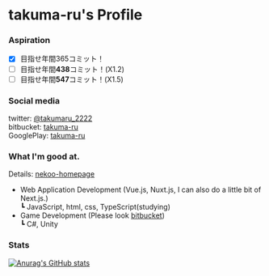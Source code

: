 # takuma-ru's Profile

### Aspiration
- [x] 目指せ年間365コミット！
- [ ] 目指せ年間**438**コミット！(X1.2)
- [ ] 目指せ年間**547**コミット！(X1.5)

### Social media
twitter: [@takumaru_2222](https://twitter.com/takumaru_2222)<br>
bitbucket: [takuma-ru](https://bitbucket.org/takuma-ru/)<br>
GooglePlay: [takuma-ru](https://play.google.com/store/apps/dev?id=7473198602481823619)

### What I'm good at.
Details: [nekoo-homepage](https://nekoo-homepage.vercel.app/)<br>
- Web Application Development (Vue.js, Nuxt.js, I can also do a little bit of Next.js.)<br>
  ┗ JavaScript, html, css, TypeScript(studying)<br>
- Game Development (Please look [bitbucket](https://bitbucket.org/takuma-ru/))<br>
  ┗ C#, Unity<br>

### Stats
[![Anurag's GitHub stats](https://github-readme-stats.vercel.app/api?username=takuma-ru&count_private=true&show_icons=true)](https://github.com/anuraghazra/github-readme-stats)
